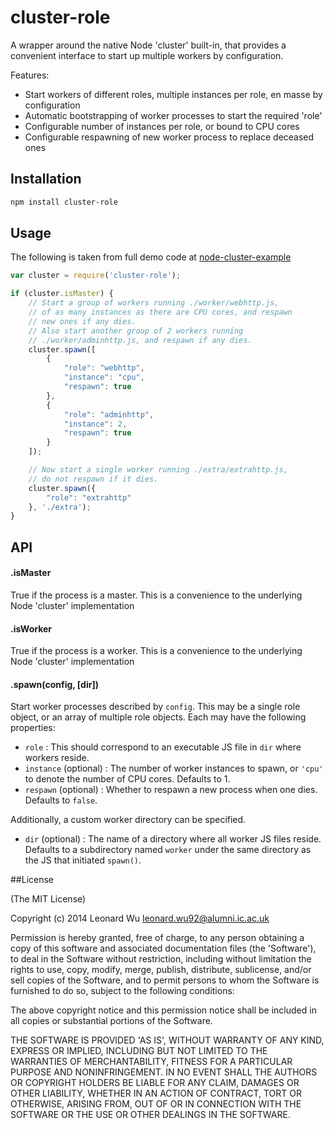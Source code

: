 # cluster-role

A wrapper around the native Node 'cluster' built-in, that provides a convenient interface to start up
multiple workers by configuration.

Features:
* Start workers of different roles, multiple instances per role, en masse by configuration
* Automatic bootstrapping of worker processes to start the required 'role'
* Configurable number of instances per role, or bound to CPU cores
* Configurable respawning of new worker process to replace deceased ones


## Installation

```sh
npm install cluster-role
``` 

## Usage

The following is taken from full demo code at [node-cluster-example](https://github.com/leonardw/node-cluster-example)

```js
var cluster = require('cluster-role');

if (cluster.isMaster) {
    // Start a group of workers running ./worker/webhttp.js,
    // of as many instances as there are CPU cores, and respawn
    // new ones if any dies.
    // Also start another group of 2 workers running
    // ./worker/adminhttp.js, and respawn if any dies.
    cluster.spawn([
        {
            "role": "webhttp",
            "instance": "cpu",
            "respawn": true
        },
        {
            "role": "adminhttp",
            "instance": 2,
            "respawn": true
        }
    ]);

    // Now start a single worker running ./extra/extrahttp.js,
    // do not respawn if it dies.
    cluster.spawn({
        "role": "extrahttp"
    }, './extra');
}
```

## API

#### .isMaster
True if the process is a master. This is a convenience to the underlying Node 'cluster' implementation

#### .isWorker
True if the process is a worker. This is a convenience to the underlying Node 'cluster' implementation

#### .spawn(config, [dir])
Start worker processes described by `config`. This may be a single role object, or an array of multiple role objects.
Each may have the following properties: 

* `role` : This should correspond to an executable JS file in `dir` where workers reside.
* `instance` (optional) : The number of worker instances to spawn, or `'cpu'` to denote the number of CPU cores.
Defaults to 1.
* `respawn` (optional) : Whether to respawn a new process when one dies. Defaults to `false`.

Additionally, a custom worker directory can be specified.
* `dir` (optional) : The name of a directory where all worker JS files reside. Defaults to a subdirectory named `worker`
under the same directory as the JS that initiated `spawn()`.




##License

(The MIT License)

Copyright (c) 2014 Leonard Wu <leonard.wu92@alumni.ic.ac.uk>

Permission is hereby granted, free of charge, to any person obtaining a copy of this software and associated documentation files (the 'Software'), to deal in the Software without restriction, including without limitation the rights to use, copy, modify, merge, publish, distribute, sublicense, and/or sell copies of the Software, and to permit persons to whom the Software is furnished to do so, subject to the following conditions:

The above copyright notice and this permission notice shall be included in all copies or substantial portions of the Software.

THE SOFTWARE IS PROVIDED 'AS IS', WITHOUT WARRANTY OF ANY KIND, EXPRESS OR IMPLIED, INCLUDING BUT NOT LIMITED TO THE WARRANTIES OF MERCHANTABILITY, FITNESS FOR A PARTICULAR PURPOSE AND NONINFRINGEMENT. IN NO EVENT SHALL THE AUTHORS OR COPYRIGHT HOLDERS BE LIABLE FOR ANY CLAIM, DAMAGES OR OTHER LIABILITY, WHETHER IN AN ACTION OF CONTRACT, TORT OR OTHERWISE, ARISING FROM, OUT OF OR IN CONNECTION WITH THE SOFTWARE OR THE USE OR OTHER DEALINGS IN THE SOFTWARE.
